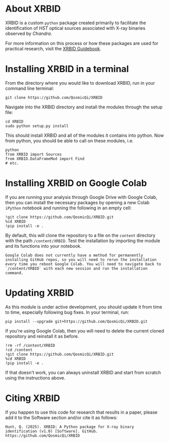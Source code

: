 # About XRBID
XRBID is a custom `python` package created primarily to facilitate the identification of *HST* optical sources associated with X-ray binaries observed by *Chandra*. 

For more information on this process or how these packages are used for practical research, visit the [XRBID Guidebook](https://qosmicqi.github.io/XRBID/chapters/intro.html).

# Installing XRBID in a terminal

From the directory where you would like to download XRBID, run in your command line terminal: 

```
git clone https://github.com/QosmicQi/XRBID
```

Navigate into the XRBID directory and install the modules through the setup file: 
```
cd XRBID
sudo python setup.py install  
```

This should install XRBID and all of the modules it contains into python. Now from python, you should be able to call on these modules, i.e.
```
python
from XRBID import Sources
from XRBID.DataFrameMod import Find
# etc.
```

# Installing XRBID on Google Colab

If you are running your analysis through Google Drive with Google Colab, then you can install the necessary packages by opening a new Colab `iPython` notebook and running the following in an empty cell: 

```
!git clone https://github.com/QosmicQi/XRBID.git
%cd XRBID
!pip install -e .
```

By default, this will clone the repository to a file on the `content` directory with the path `/content/XRBID`. Test the installation by importing the module and its functions into your notebook. 

```{note}
Google Colab does not currently have a method for permanently installing GitHub repos, so you will need to rerun the installation every time you reboot Google Colab. You will need to navigate back to `/content/XRBID` with each new session and run the installation command. 
```

# Updating XRBID
As this module is under active development, you should update it from time to time, especially following bug fixes. In your terminal, run: 

```
pip install --upgrade git+https://github.com/QosmicQi/XRBID.git
```

If you're using Google Colab, then you will need to delete the current cloned repository and reinstall it as before. 

```
!rm -rf /content/XRBID
!cd /content
!git clone https://github.com/QosmicQi/XRBID.git
%cd XRBID
!pip install -e .

```

If that doesn't work, you can always uninstall XRBID and start from scratch using the instructions above. 

# Citing XRBID
If you happen to use this code for research that results in a paper, please add it to the Software section and/or cite it as follows: 

```
Hunt, Q. (2025). XRBID: A Python package for X-ray binary identification (v1.0) [Software]. GitHub. https://github.com/QosmicQi/XRBID
```

